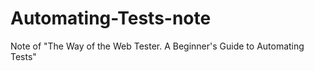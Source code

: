# Automating-Tests-note
Note of "The Way of the Web Tester. A Beginner's Guide to Automating Tests"
